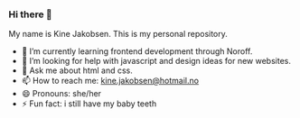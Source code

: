 ### Hi there 👋

My name is Kine Jakobsen. This is my personal repository. 


- 🌱 I’m currently learning frontend development through Noroff. 
- 🤔 I’m looking for help with javascript and design ideas for new websites. 
- 💬 Ask me about html and css. 
- 📫 How to reach me: kine.jakobsen@hotmail.no
- 😄 Pronouns: she/her
- ⚡ Fun fact: i still have my baby teeth
